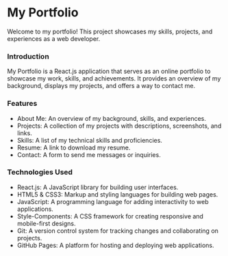 # My Portfolio
Welcome to my portfolio! This project showcases my skills, projects, and experiences as a web developer.

### Introduction
My Portfolio is a React.js application that serves as an online portfolio to showcase my work, skills, and achievements. It provides an overview of my background, displays my projects, and offers a way to contact me.

### Features
- About Me: An overview of my background, skills, and experiences.
- Projects: A collection of my projects with descriptions, screenshots, and links.
- Skills: A list of my technical skills and proficiencies.
- Resume: A link to download my resume.
- Contact: A form to send me messages or inquiries.

### Technologies Used
- React.js: A JavaScript library for building user interfaces.
- HTML5 & CSS3: Markup and styling languages for building web pages.
- JavaScript: A programming language for adding interactivity to web applications.
- Style-Components: A CSS framework for creating responsive and mobile-first designs.
- Git: A version control system for tracking changes and collaborating on projects.
- GitHub Pages: A platform for hosting and deploying web applications.






